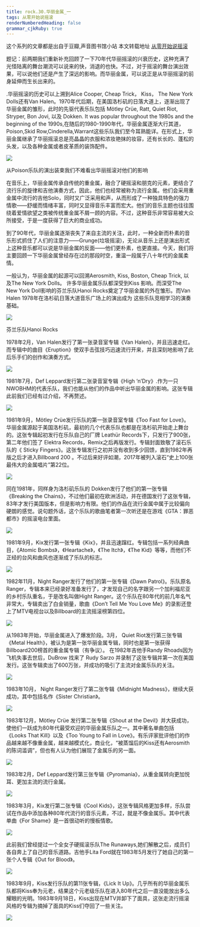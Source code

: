 ```yaml
---
title: rock.30.华丽金属_一
tags: 从零开始说摇滚
renderNumberedHeading: false
grammar_cjkRuby: true
---
```


这个系列的文章都是出自于豆瓣,声音图书馆小站
本文转载地址 [从零开始说摇滚](https://www.douban.com/note/695104453/)

题记：前两期我们重新补充回顾了一下70年代华丽摇滚的兴衰历史，这种充满了光怪陆离的舞台潮流可以说来的快，消退的也快。不过，对于摇滚的舞台演出效果，可以说他们还是产生了深远的影响。而华丽金属，可以说正是从华丽摇滚的前身延伸而生长出来的。

.华丽摇滚的历史可以上溯到Alice Cooper, Cheap Trick， Kiss， The New York Dolls还有Van Halen。1970年代后期，在美国洛杉矶的日落大道上，逐渐出现了华丽金属的雏形，此时的先驱代表乐队包括 Mötley Crüe, Ratt, Quiet Riot, Stryper, Bon Jovi, 以及 Dokken. It was popular throughout the 1980s and the beginning of the 1990s,在随后的1980-1990年代，华丽金属逐渐大行其道，Poison,Skid Row,Cinderella,Warrant这些乐队我们至今耳熟能详。在形式上，华丽金属继承了华丽摇滚总是亮晶晶的衣服和浓妆艳抹的妆容，还有长长的、蓬松的头发，以及各种金属或者皮革质的装饰配件。

![](https://raw.githubusercontent.com/OliverRen/olili_blog_img/master/rock.30.华丽金属_一/1637400484531.png)

从Poison乐队的演出装束我们不难看出华丽摇滚对他们的影响

在音乐上，华丽金属传承自传统的重金属，融合了硬摇滚和朋克的元素，更结合了流行乐的旋律和吉他演奏方式，因此，他们也经常被称为流行金属。他们会采用重金属中流行的吉他Solo，同时又广泛采用和声，从而形成了一种独具特色的强力情歌——舒缓而情绪丰富，同时又显得音乐丰富而宏大。他们的音乐主题也往往围绕着爱情欲望之类被传统重金属不屑一顾的内容。不过，这种音乐非常容易被大众所接受，于是一度获得了巨大的商业成功。

到了90年代，华丽金属逐渐丧失了来自主流的关注，此时，一种全新而朴素的音乐形式抓住了人们的注意力——Grunge(垃圾摇滚)，无论从音乐上还是演出形式上这种音乐都可以说是华丽金属的反面——他们更朴素，也更直接。今天，我们将主要回顾一下华丽金属曾经存在过的那段时空，重温一段属于八十年代的金属柔情。

一般认为，华丽金属的起源可以回溯Aerosmith, Kiss, Boston, Cheap Trick, 以及The New York Dolls。 许多华丽金属乐队都深受到Kiss 影响。而深受The New York Doll影响的芬兰乐队Hanoi Rocks奠定了华丽金属的外在雏形。而Van Halen 1978年在洛杉矶日落大道音乐广场上的演出成为 这些乐队竞相学习的演奏基础。

![](https://raw.githubusercontent.com/OliverRen/olili_blog_img/master/rock.30.华丽金属_一/1637400490553.png)

芬兰乐队Hanoi Rocks

1978年2月，Van Halen发行了第一张录音室专辑《Van Halen》，并且迅速走红。而专辑中的曲目《Eruption》使双手击弦技巧迅速流行开来，并且深刻地影响了此后乐手们的创作和演奏方式。

![](https://raw.githubusercontent.com/OliverRen/olili_blog_img/master/rock.30.华丽金属_一/1637400494228.png)

1981年7月，Def Leppard发行第二张录音室专辑《High ‘n’Dry》.作为一只NWOBHM的代表乐队，我们也能从他们的作品中听出华丽金属的影响。这张专辑此前我们已经有过介绍，不再赘述。

![](https://raw.githubusercontent.com/OliverRen/olili_blog_img/master/rock.30.华丽金属_一/1637400497678.png)

1981年9月，Mötley Crüe发行乐队的第一张录音室专辑《Too Fast for Love》。华丽金属源起于美国洛杉矶，最初的几个代表乐队也都是在洛杉矶开始走上舞台的。这张专辑起初发行在乐队自己的厂牌 Leathür Records下，只发行了900张，第二年他们签了 Elektra Records，Remix之后再版发行。专辑封面致敬了滚石乐队的《 Sticky Fingers》。这张专辑发行之初并没有收到多少回馈，直到1982年再版之后才进入Billboard 200 。不过后来好评如潮，2017年被列入滚石“史上100张最伟大的金属唱片”第22位。

![](https://raw.githubusercontent.com/OliverRen/olili_blog_img/master/rock.30.华丽金属_一/1637400500804.png)

同在1981年，同样身为洛杉矶乐队的 Dokken发行了他们的第一张专辑《Breaking the Chains》，不过他们最初在欧洲活动，并在德国发行了这张专辑，83年才发行美国版本，但是影响力有限。他们的作品在流行金属中属于比较偏向硬朗的感觉。说句题外话，这个乐队的歌曲笔者第一次听还是在游戏《GTA：罪恶都市》的摇滚电台里面。

![](https://raw.githubusercontent.com/OliverRen/olili_blog_img/master/rock.30.华丽金属_一/1637400504608.png)

1981年9月，Kix发行第一张专辑《Kix》，并且迅速蹿红。专辑包括一系列经典曲目，《Atomic Bombs》，《Heartache》，《The Itch》，《The Kid》等等，而他们不正经的台风和曲风也逐渐成了乐队的标志。

![](https://raw.githubusercontent.com/OliverRen/olili_blog_img/master/rock.30.华丽金属_一/1637400508526.png)

1982年11月，Night Ranger发行了他们的第一张专辑《Dawn Patrol》。乐队原名Ranger，专辑本来已经录好准备发行了，才发现自己的名字跟另一个加利福尼亚的乡村乐队重名，于是改名叫做Hight Ranger。这个乐队在80年代的前几年名气非常大，专辑卖出了白金销量，歌曲《Don’t Tell Me You Love Me》的录影还登上了MTV电视台以及Billboard的主流摇滚榜第四位。

![](https://raw.githubusercontent.com/OliverRen/olili_blog_img/master/rock.30.华丽金属_一/1637400512127.png)

从1983年开始，华丽金属进入了爆发阶段。3月， Quiet Riot发行第三张专辑《Metal Health》，被认为是第一张华丽金属专辑，同时也是第一张获得Billboard200榜首的重金属专辑（有争议）。 在1982年吉他手Randy Rhoads因为飞机失事去世后，DuBrow 找来了 Rudy Sarzo 并录制了这张专辑并第一次在美国发行。这张专辑卖出了600万张，并成功的吸引了主流对金属乐队的关注。

![](https://raw.githubusercontent.com/OliverRen/olili_blog_img/master/rock.30.华丽金属_一/1637400515518.png)

1983年10月， Night Ranger发行了第二张专辑《Midnight Madness》，继续大获成功，其中包括名作《Sister Christian》。

![](https://raw.githubusercontent.com/OliverRen/olili_blog_img/master/rock.30.华丽金属_一/1637400535582.png)

1983年12月，Mötley Crüe 发行第二张专辑《Shout at the Devil》并大获成功，使他们一跃成为80年代最受欢迎的华丽金属乐队之一。其中著名单曲包括《Looks That Kill》以及《Too Young to Fall in Love》。有乐评家批评他们的作品越来越不像重金属，越来越模式化，商业化，“被蒸馏后的Kiss还有Aerosmith的陈词滥调”，但也有人认为他们展现了金属乐的另一面。

![](https://raw.githubusercontent.com/OliverRen/olili_blog_img/master/rock.30.华丽金属_一/1637400539556.png)

1983年2月，Def Leppard发行第三张专辑《Pyromania》，从重金属转向更加悦耳、更加主流的流行金属。

![](https://raw.githubusercontent.com/OliverRen/olili_blog_img/master/rock.30.华丽金属_一/1637400546295.png)

1983年3月，Kix发行第二张专辑《Cool Kids》，这张专辑风格更加多样，乐队尝试在作品中添加各种80年代流行的音乐元素，不过，就是不像金属乐。其中代表单曲《For Shame》是一首很动听的慢板情歌。

![](https://raw.githubusercontent.com/OliverRen/olili_blog_img/master/rock.30.华丽金属_一/1637400550227.png)

此前我们曾经提过一个全女子硬摇滚乐队The Runaways,她们解散之后，成员们各自奔上了自己的音乐道路。吉他手Lita Ford就在1983年5月发行了她自己的第一张个人专辑《Out for Blood》。

![](https://raw.githubusercontent.com/OliverRen/olili_blog_img/master/rock.30.华丽金属_一/1637400555562.png)

1983年9月，Kiss发行乐队的第11张专辑，《Lick It Up》。几乎所有的华丽金属乐队都将Kiss奉为元老，结果这个元老级乐队在进入80年代之后一直没能放出多么耀眼的光明。1983年9月18日，Kiss出现在MTV并卸下了面具，这张走流行摇滚风格的专辑为摘掉了面具的Kiss们夺回了一些关注。

![](https://raw.githubusercontent.com/OliverRen/olili_blog_img/master/rock.30.华丽金属_一/1637400559432.png)